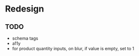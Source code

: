 # Redesign

## TODO

- schema tags
- a11y
- for product quantity inputs, on blur, if value is empty, set to 1
